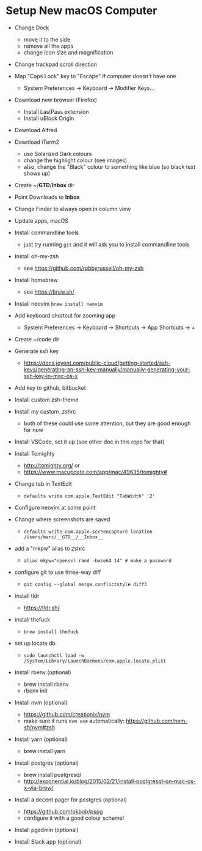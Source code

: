 Setup New macOS Computer
========================

* Change Dock
	- move it to the side
	- remove all the apps
	- change icon size and magnification

* Change trackpad scroll direction

* Map "Caps Lock" key to "Escape" if computer doesn't have one
	- System Preferences -> Keyboard -> Modifier Keys... 

* Download new browser (Firefox)
	- Install LastPass extension
	- Install uBlock Origin

* Download Alfred

* Download iTerm2
	- use Solarized Dark colours
	- change the highlight colour (see images)
  - also, change the "Black" colour to something like blue (so black text shows up)

* Create ~/__GTD__/__Inbox__ dir

* Point Downloads to __Inbox__

* Change Finder to always open in column view

* Update apps, macOS

* Install commandline tools
	- just try running `git` and it will ask you to install commandline tools

* Install oh-my-zsh
	- see https://github.com/robbyrussell/oh-my-zsh

* Install homebrew
	- see https://brew.sh/

* Install neovim
	`brew install neovim`

* Add keyboard shortcut for zooming app
	- System Preferences -> Keyboard -> Shortcuts -> App Shortcuts -> +

* Create ~/code dir

* Generate ssh key
	- https://docs.joyent.com/public-cloud/getting-started/ssh-keys/generating-an-ssh-key-manually/manually-generating-your-ssh-key-in-mac-os-x

* Add key to github, bitbucket

* Install custom zsh-theme

* Install my custom .zshrc
	- both of these could use some attention, but they are good enough for now

* Install VSCode, set it up (see other doc in this repo for that)

* Install Tomighty
  - http://tomighty.org/ or
  - https://www.macupdate.com/app/mac/49635/tomighty#<Paste>

* Change tab in TextEdit
	- `defaults write com.apple.TextEdit "TabWidth" '2'`

* Configure neovim at some point

* Change where screenshots are saved
	- `defaults write com.apple.screencapture location /Users/marc/__GTD__/__Inbox__`

* add a "mkpw" alias to zshrc
  - `alias mkpw="openssl rand -base64 14" # make a password`

* configure git to use three-way diff
  - `git config --global merge.conflictstyle diff3`

* install tldr
  - https://tldr.sh/

* install thefuck
  - `brew install thefuck`

* set up locate db
  - `sudo launchctl load -w /System/Library/LaunchDaemons/com.apple.locate.plist`

* Install rbenv (optional)
	- brew install rbenv
	- rbenv init

* Install nvm (optional)
	- https://github.com/creationix/nvm
	- make sure it runs `nvm use` automatically: https://github.com/nvm-sh/nvm#zsh

* Install yarn (optional)
	- brew install yarn

* Install postgres (optional)
	- brew install postgresql
	- http://exponential.io/blog/2015/02/21/install-postgresql-on-mac-os-x-via-brew/

* Install a decent pager for postgres (optional)
  - https://github.com/okbob/pspg
  - configure it with a good colour scheme!

* Install pgadmin (optional)

* Install Slack app (optional)
